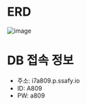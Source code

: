 # ERD
![image](/uploads/f8aa1b6fcb9da0f66b0bf25f8a17e2c6/image.png)
# DB 접속 정보
* 주소: i7a809.p.ssafy.io
* ID: A809
* PW: a809
